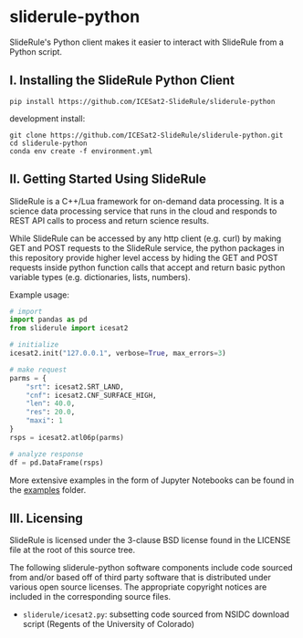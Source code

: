 # sliderule-python

SlideRule's Python client makes it easier to interact with SlideRule from a Python script.

## I. Installing the SlideRule Python Client
```
pip install https://github.com/ICESat2-SlideRule/sliderule-python
```

development install:
```
git clone https://github.com/ICESat2-SlideRule/sliderule-python.git
cd sliderule-python
conda env create -f environment.yml
```

## II. Getting Started Using SlideRule

SlideRule is a C++/Lua framework for on-demand data processing. It is a science data processing service that runs in the cloud and responds to REST API calls to process and return science results.

While SlideRule can be accessed by any http client (e.g. curl) by making GET and POST requests to the SlideRule service, the python packages in this repository provide higher level access by hiding the GET and POST requests inside python function calls that accept and return basic python variable types (e.g. dictionaries, lists, numbers).

Example usage:
```python
# import
import pandas as pd
from sliderule import icesat2

# initialize
icesat2.init("127.0.0.1", verbose=True, max_errors=3)

# make request
parms = {
    "srt": icesat2.SRT_LAND,
    "cnf": icesat2.CNF_SURFACE_HIGH,
    "len": 40.0,
    "res": 20.0,
    "maxi": 1
}
rsps = icesat2.atl06p(parms)

# analyze response
df = pd.DataFrame(rsps)
```

More extensive examples in the form of Jupyter Notebooks can be found in the [examples](examples/) folder.

## III. Licensing

SlideRule is licensed under the 3-clause BSD license found in the LICENSE file at the root of this source tree.

The following sliderule-python software components include code sourced from and/or based off of third party software 
that is distributed under various open source licenses. The appropriate copyright notices are included in the 
corresponding source files.
* `sliderule/icesat2.py`: subsetting code sourced from NSIDC download script (Regents of the University of Colorado)

